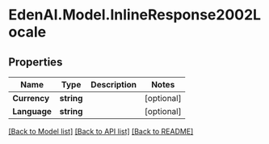 # EdenAI.Model.InlineResponse2002Locale
## Properties

Name | Type | Description | Notes
------------ | ------------- | ------------- | -------------
**Currency** | **string** |  | [optional] 
**Language** | **string** |  | [optional] 

[[Back to Model list]](../README.md#documentation-for-models) [[Back to API list]](../README.md#documentation-for-api-endpoints) [[Back to README]](../README.md)

